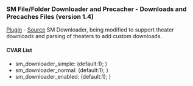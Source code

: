 ### SM File\/Folder Downloader and Precacher - Downloads and Precaches Files (version 1.4)
[Plugin](plugins/sm_downloader.smx?raw=true) - [Source](scripting/sm_downloader.sp)
SM Downloader, being modified to support theater downloads and parsing of theaters to add custom downloads.
#### CVAR List
 * sm_downloader_simple: (default:1);)
 * sm_downloader_normal: (default:1);)
 * sm_downloader_enabled: (default:1);)
